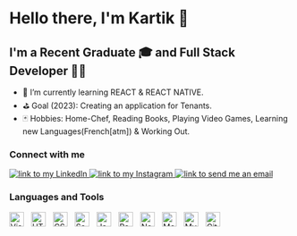 # Hello there, I'm Kartik 👋

## I'm a Recent Graduate 🎓 and Full Stack Developer 👨‍💻

- 🛟 I’m currently learning REACT & REACT NATIVE.
- ⛳ Goal (2023): Creating an application for Tenants.
- 🃏 Hobbies: Home-Chef, Reading Books, Playing Video Games, Learning new Languages(French[atm]) & Working Out.

### Connect with me

<a href="https://linkedin.com/in/kartikgowda">
    <img alt="link to my LinkedIn" src="https://img.shields.io/static/v1?label&message=/in/kartikgowda&color=0A66C2&style=flat&logo=linkedin" />
</a>
<a href="https://www.instagram.com/kartik_gowda/">
    <img alt="link to my Instagram" src="https://img.shields.io/static/v1?label&message=@kartik_gowda&color=7E3ACE&style=flat&logo=instagram&logoColor=whitesmoke" />
</a>
<a href="mailto:kartikrgowda@gmail.com">
    <img alt="link to send me an email" src="https://img.shields.io/static/v1?label&message=kartikrgowda@gmail.com&color=whitesmoke&style=flat&logo=gmail" />
</a>

### Languages and Tools

<img align="left" alt="Visual Studio Code" width="26px" src="https://cdn.jsdelivr.net/gh/devicons/devicon/icons/vscode/vscode-original.svg" style="padding-right:10px;" />
<img align="left" alt="HTML5" width="26px" src="https://cdn.jsdelivr.net/gh/devicons/devicon/icons/html5/html5-original.svg" style="padding-right:10px;" />
<img align="left" alt="CSS3" width="26px" src="https://cdn.jsdelivr.net/gh/devicons/devicon/icons/css3/css3-original.svg" style="padding-right:10px;" />
<img align="left" alt="Sass" width="26px" src="https://cdn.jsdelivr.net/gh/devicons/devicon/icons/sass/sass-original.svg" style="padding-right:10px;" />
<img align="left" alt="JavaScript" width="26px" src="https://cdn.jsdelivr.net/gh/devicons/devicon/icons/javascript/javascript-original.svg" style="padding-right:10px;" />
<img align="left" alt="React" width="26px" src="https://cdn.jsdelivr.net/gh/devicons/devicon/icons/react/react-original.svg" style="padding-right:10px;" />
<img align="left" alt="Node.js" width="26px" src="https://cdn.jsdelivr.net/gh/devicons/devicon/icons/nodejs/nodejs-original.svg" style="padding-right:10px;" />
<img align="left" alt="MongoDB" width="26px" src="https://cdn.jsdelivr.net/gh/devicons/devicon/icons/mongodb/mongodb-original.svg" style="padding-right:10px;" />
<img align="left" alt="MySQL" width="26px" src="https://cdn.jsdelivr.net/gh/devicons/devicon/icons/mysql/mysql-original.svg" style="padding-right:10px;" />
<img align="left" alt="Git" width="26px" src="https://cdn.jsdelivr.net/gh/devicons/devicon/icons/git/git-original.svg" style="padding-right:10px;" />
